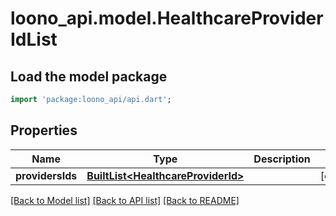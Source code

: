 # loono_api.model.HealthcareProviderIdList

## Load the model package
```dart
import 'package:loono_api/api.dart';
```

## Properties
Name | Type | Description | Notes
------------ | ------------- | ------------- | -------------
**providersIds** | [**BuiltList&lt;HealthcareProviderId&gt;**](HealthcareProviderId.md) |  | [optional] 

[[Back to Model list]](../README.md#documentation-for-models) [[Back to API list]](../README.md#documentation-for-api-endpoints) [[Back to README]](../README.md)


